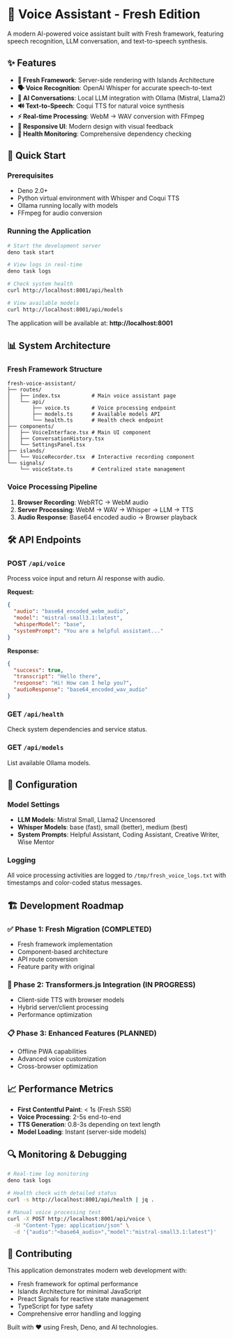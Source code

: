 # 🎤 Voice Assistant - Fresh Edition

A modern AI-powered voice assistant built with Fresh framework, featuring speech
recognition, LLM conversation, and text-to-speech synthesis.

## ✨ Features

- **🎯 Fresh Framework**: Server-side rendering with Islands Architecture
- **🗣️ Voice Recognition**: OpenAI Whisper for accurate speech-to-text
- **🤖 AI Conversations**: Local LLM integration with Ollama (Mistral, Llama2)
- **🔊 Text-to-Speech**: Coqui TTS for natural voice synthesis
- **⚡ Real-time Processing**: WebM → WAV conversion with FFmpeg
- **📱 Responsive UI**: Modern design with visual feedback
- **🔧 Health Monitoring**: Comprehensive dependency checking

## 🚀 Quick Start

### Prerequisites

- Deno 2.0+
- Python virtual environment with Whisper and Coqui TTS
- Ollama running locally with models
- FFmpeg for audio conversion

### Running the Application

```bash
# Start the development server
deno task start

# View logs in real-time
deno task logs

# Check system health
curl http://localhost:8001/api/health

# View available models
curl http://localhost:8001/api/models
```

The application will be available at: **http://localhost:8001**

## 📊 System Architecture

### Fresh Framework Structure

```
fresh-voice-assistant/
├── routes/
│   ├── index.tsx          # Main voice assistant page
│   └── api/
│       ├── voice.ts       # Voice processing endpoint
│       ├── models.ts      # Available models API
│       └── health.ts      # Health check endpoint
├── components/
│   ├── VoiceInterface.tsx # Main UI component
│   ├── ConversationHistory.tsx
│   └── SettingsPanel.tsx
├── islands/
│   └── VoiceRecorder.tsx  # Interactive recording component
└── signals/
    └── voiceState.ts      # Centralized state management
```

### Voice Processing Pipeline

1. **Browser Recording**: WebRTC → WebM audio
2. **Server Processing**: WebM → WAV → Whisper → LLM → TTS
3. **Audio Response**: Base64 encoded audio → Browser playback

## 🛠️ API Endpoints

### POST `/api/voice`

Process voice input and return AI response with audio.

**Request:**

```json
{
  "audio": "base64_encoded_webm_audio",
  "model": "mistral-small3.1:latest",
  "whisperModel": "base",
  "systemPrompt": "You are a helpful assistant..."
}
```

**Response:**

```json
{
  "success": true,
  "transcript": "Hello there",
  "response": "Hi! How can I help you?",
  "audioResponse": "base64_encoded_wav_audio"
}
```

### GET `/api/health`

Check system dependencies and service status.

### GET `/api/models`

List available Ollama models.

## 🔧 Configuration

### Model Settings

- **LLM Models**: Mistral Small, Llama2 Uncensored
- **Whisper Models**: base (fast), small (better), medium (best)
- **System Prompts**: Helpful Assistant, Coding Assistant, Creative Writer, Wise
  Mentor

### Logging

All voice processing activities are logged to `/tmp/fresh_voice_logs.txt` with
timestamps and color-coded status messages.

## 🏗️ Development Roadmap

### ✅ Phase 1: Fresh Migration (COMPLETED)

- Fresh framework implementation
- Component-based architecture
- API route conversion
- Feature parity with original

### 🚧 Phase 2: Transformers.js Integration (IN PROGRESS)

- Client-side TTS with browser models
- Hybrid server/client processing
- Performance optimization

### 📋 Phase 3: Enhanced Features (PLANNED)

- Offline PWA capabilities
- Advanced voice customization
- Cross-browser optimization

## 📈 Performance Metrics

- **First Contentful Paint**: < 1s (Fresh SSR)
- **Voice Processing**: 2-5s end-to-end
- **TTS Generation**: 0.8-3s depending on text length
- **Model Loading**: Instant (server-side models)

## 🔍 Monitoring & Debugging

```bash
# Real-time log monitoring
deno task logs

# Health check with detailed status
curl -s http://localhost:8001/api/health | jq .

# Manual voice processing test
curl -X POST http://localhost:8001/api/voice \
  -H "Content-Type: application/json" \
  -d '{"audio":"<base64_audio>","model":"mistral-small3.1:latest"}'
```

## 🤝 Contributing

This application demonstrates modern web development with:

- Fresh framework for optimal performance
- Islands Architecture for minimal JavaScript
- Preact Signals for reactive state management
- TypeScript for type safety
- Comprehensive error handling and logging

Built with ❤️ using Fresh, Deno, and AI technologies.
